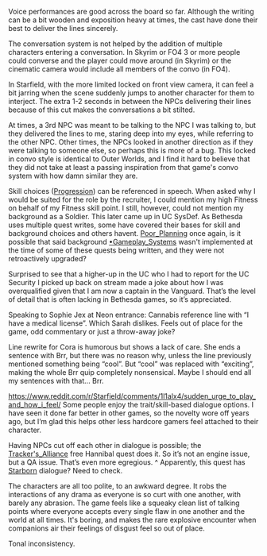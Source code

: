 
Voice performances are good across the board so far. Although the writing can be a bit wooden and exposition heavy at times, the cast have done their best to deliver the lines sincerely.

The conversation system is not helped by the addition of multiple characters entering a conversation. In Skyrim or FO4 3 or more people could converse and the player could move around (in Skyrim) or the cinematic camera would include all members of the convo (in FO4).

In Starfield, with the more limited locked on front view camera, it can feel a bit jarring when the scene suddenly jumps to another character for them to interject. The extra 1-2 seconds in between the NPCs delivering their lines because of this cut makes the conversations a bit stilted. 

At times, a 3rd NPC was meant to be talking to the NPC I was talking to, but they delivered the lines to me, staring deep into my eyes, while referring to the other NPC. Other times, the NPCs looked in another direction as if they were talking to someone else, so perhaps this is more of a bug.
	This locked in convo style is identical to Outer Worlds, and I find it hard to believe that they did not take at least a passing inspiration from that game's convo system with how damn similar they are.

Skill choices ([Progression](Progression.md)) can be referenced in speech. When asked why I would be suited for the role by the recruiter, I could mention my high Fitness on behalf of my Fitness skill point.
	I still, however, could not mention my background as a Soldier.
		This later came up in UC SysDef. As Bethesda uses multiple quest writes, some have covered their bases for skill and background choices and others havent. [Poor_Planning](Poor_Planning.md) once again, is it possible that said background [•Gameplay_Systems](•Gameplay_Systems.md) wasn't implemented at the time of some of these quests being written, and they were not retroactively upgraded?

Surprised to see that a higher-up in the UC who I had to report for the UC Security I picked up back on stream made a joke about how I was overqualified given that I am now a captain in the Vanguard. That’s the level of detail that is often lacking in Bethesda games, so it’s appreciated.

Speaking to Sophie Jex at Neon entrance: Cannabis reference line with “I have a medical license”. Which Sarah dislikes. Feels out of place for the game, odd commentary or just a throw-away joke?

Line rewrite for Cora is humorous but shows a lack of care. She ends a sentence with Brr, but there was no reason why, unless the line previously mentioned something being “cool”. But “cool” was replaced with “exciting”, making the whole Brr quip completely nonsensical. Maybe I should end all my sentences with that… Brr.

https://www.reddit.com/r/Starfield/comments/1l1alx4/sudden_urge_to_play_and_how_i_feel/
Some people enjoy the trait/skill-based dialogue options. I have seen it done far better in other games, so the novelty wore off years ago, but I’m glad this helps other less hardcore gamers feel attached to their character.

Having NPCs cut off each other in dialogue is possible; the [Tracker's_Alliance](Tracker's_Alliance.md) free Hannibal quest does it. So it’s not an engine issue, but a QA issue. That’s even more egregious.
	^ Apparently, this quest has [Starborn](Starborn.md) dialogue? Need to check.

The characters are all too polite, to an awkward degree. It robs the interactions of any drama as everyone is so curt with one another, with barely any abrasion. The game feels like a squeaky clean list of talking points where everyone accepts every single flaw in one another and the world at all times. It's boring, and makes the rare explosive encounter when companions air their feelings of disgust feel so out of place.

Tonal inconsistency.

